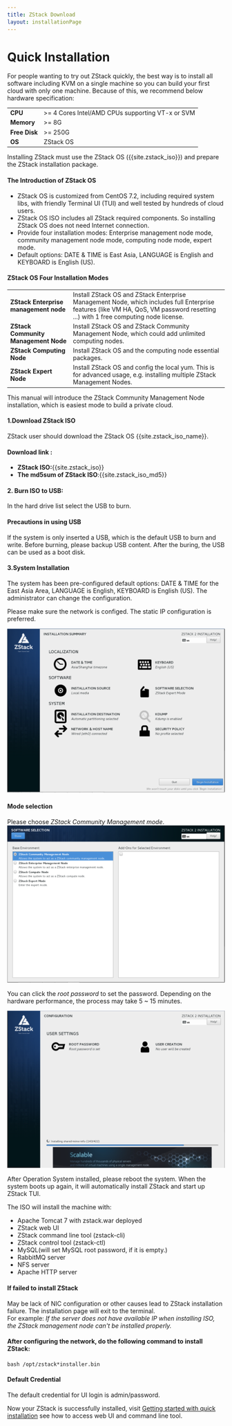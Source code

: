 ```yaml
---
title: ZStack Download
layout: installationPage
---
```


<h1 id="quickInstallation">Quick Installation</h1>

For people wanting to try out ZStack quickly, the best way is to install all software including KVM on a single machine so
you can build your first cloud with only one machine. Because of this, we recommend below hardware specification:

<table class="table table-striped table-bordered">
  <tr>
    <td><b>CPU</b></td>
    <td>>= 4 Cores Intel/AMD CPUs supporting VT-x or SVM</td>
  </tr>
  <tr>
    <td><b>Memory</b></td>
    <td>>= 8G</td>
  </tr>
  <tr>
    <td><b>Free Disk</b></td>
    <td>>= 250G</td>
  </tr>
  <tr>
    <td><b>OS</b></td>
    <td>ZStack OS</td>
  </tr>
</table>


Installing ZStack must use the ZStack OS ({{site.zstack_iso}}) and prepare the ZStack installation package.
<div class="bs-callout bs-callout-info">
  <h4>The Introduction of ZStack OS</h4>
  <ul>
    <li>ZStack OS is customized from CentOS 7.2, including required system libs, with friendly Terminal UI (TUI) and well tested by hundreds of cloud users.</li>
    <li>ZStack OS ISO includes all ZStack required components. So installing ZStack OS does not need Internet connection. </li>
    <li>Provide four installation modes: Enterprise management node mode, community management node mode, computing node mode, expert mode. </li>
    <li>Default options: DATE & TIME is East Asia, LANGUAGE is English and KEYBOARD is English (US). </li>
  </ul>

  <h4>ZStack OS Four Installation Modes</h4>
  
  <table class="table table-striped table-bordered">
    <tr>
      <td><b>ZStack Enterprise management node</b></td>
      <td>Install ZStack OS and ZStack Enterprise Management Node, which includes full Enterprise features (like VM HA, QoS, VM password resetting ...) with 1 free computing node license.</td>
    </tr>
    <tr>
      <td><b>ZStack Community Management Node</b></td>
      <td>Install ZStack OS and ZStack Community Management Node, which could add unlimited computing nodes.</td>
    </tr>
    <tr>
      <td><b>ZStack Computing Node</b></td>
      <td>Install ZStack OS and the computing node essential packages.</td>
    </tr>
    <tr>
      <td><b>ZStack Expert Node</b></td>
      <td>Install ZStack OS and config the local yum. This is for advanced usage, e.g. installing multiple ZStack Management Nodes.</td>
    </tr>
  </table>
</div>

This manual will introduce the ZStack Community Management Node installation, which is easiest mode to build a private cloud. 

#### 1.Download ZStack ISO

ZStack user should download the ZStack OS {{site.zstack_iso_name}}.<br>
 
#### Download link :
<ul>
  <li><b>ZStack ISO:</b>{{site.zstack_iso}}</li>
  <li><b>The md5sum of ZStack ISO</b>:{{site.zstack_iso_md5}}</li>
</ul>

#### 2. Burn ISO to USB:

In the hard drive list select the USB to burn.

<div class="bs-callout bs-callout-warning">
  <h4>Precautions in using USB</h4>
  If the system is only inserted a USB, which is the default USB to burn and write. Before burning, please backup USB content.
  After the buring, the USB can be used as a boot disk.
</div>

#### 3.System Installation

The system has been pre-configured default options: DATE & TIME for the East Asia Area, LANGUAGE is English, KEYBOARD is English (US). The administrator can change the configuration.
  
Please make sure the network is configed. The static IP configuration is preferred.

<img src="../images/Quick_Installation1.png" class="center-img img-responsive">

<div class="bs-callout bs-callout-info">
  <h4>Mode selection</h4>
  Please choose <i>ZStack Community Management mode</i>.
</div>

<img src="../images/Quick_Installation2.PNG" class="center-img img-responsive">

You can click the <i>root password</i> to set the password.
Depending on the hardware performance, the process may take 5 ~ 15 minutes.

<img src="../images/Quick_Installation3.PNG" class="center-img img-responsive">

After Operation System installed, please reboot the system. When the system boots up again, it will automatically install ZStack and start up ZStack TUI.

The ISO will install the machine with:

* Apache Tomcat 7 with zstack.war deployed
* ZStack web UI
* ZStack command line tool (zstack-cli)
* ZStack control tool (zstack-ctl)
* MySQL(will set MySQL root password, if it is empty.)
* RabbitMQ server
* NFS server
* Apache HTTP server

<div class="bs-callout bs-callout-warning">
  <h4>If failed to install ZStack</h4>
  May be lack of NIC configuration or other causes lead to ZStack installation failure. The installation page will exit to the terminal.<br>
  For example: <i>If the server does not have available IP when installing ISO, the ZStack management node can't be installed properly.</i>
  <div class="bs-callout bs-callout-success">
    <h4>After configuring the network, do the following command to install ZStack:</h4>
      <pre><code>bash /opt/zstack*installer.bin</code></pre>
  </div>
</div>

<div class="bs-callout bs-callout-info">
  <h4>Default Credential</h4>

  The default credential for UI login is admin/password.
</div>

Now your ZStack is successfully installed, visit [Getting started with quick installation](../documentation/getstart-quick.html) see how to access web UI and command line tool.
